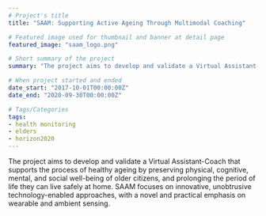 ```yaml
---
# Project's title
title: "SAAM: Supporting Active Ageing Through Multimodal Coaching"

# Featured image used for thumbnail and banner at detail page
featured_image: "saam_logo.png"

# Short summary of the project
summary: "The project aims to develop and validate a Virtual Assistant-Coach that supports the process of healthy ageing by preserving physical, cognitive, mental, and social well-being of older citizens, and prolonging the period of life they can live safely at home. SAAM focuses on innovative, unobtrusive technology-enabled approaches, with a novel and practical emphasis on wearable and ambient sensing."

# When project started and ended
date_start: "2017-10-01T00:00:00Z"
date_end: "2020-09-30T00:00:00Z"

# Tags/Categories
tags:
- health monitoring
- elders
- horizon2020
---
```


The project aims to develop and validate a Virtual Assistant-Coach that supports the process of healthy ageing by preserving physical, cognitive, mental, and social well-being of older citizens, and prolonging the period of life they can live safely at home. SAAM focuses on innovative, unobtrusive technology-enabled approaches, with a novel and practical emphasis on wearable and ambient sensing.
